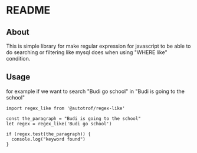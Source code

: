 # README

## About

This is simple library for make regular expression for javascript to be able to do searching or filtering like mysql does when using "WHERE like" condition.

## Usage
for example if we want to search "Budi go school" in "Budi is going to the school"
```
import regex_like from '@autotrof/regex-like'

const the_paragraph = "Budi is going to the school"
let regex = regex_like('Budi go school')

if (regex.test(the_paragraph)) {
  console.log("keyword found")
}
```